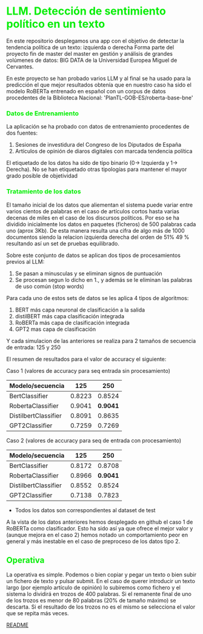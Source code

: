 # <font color=gree>LLM. Detección de sentimiento político en un texto</font>
En este repositorio desplegamos una app con el objetivo de detectar la tendencia política de un texto: izquierda o derecha
Forma parte del proyecto fin de master del master en gestión y análisis de grandes volúmenes de datos: BIG DATA de la Universidad
Europea Miguel de Cervantes.

En este  proyecto se han probado varios LLM y al final se  ha usado para la predicción el que mejor resultados obtenía que en nuestro
caso ha sido el modelo RoBERTa entrenado en español con un corpus de datos procedentes de la Biblioteca Nacional:
'PlanTL-GOB-ES/roberta-base-bne'

### <font color=gree>Datos de Entrenamiento</font>

La aplicación se ha probado con datos de entrenamiento procedentes de dos fuentes:
   1. Sesiones de investidura del Congreso de los Diputados de España
   2. Artículos de opinión de diaros digitales con marcada tendencia política   

El etiquetado de los datos ha sido de tipo binario (0-> Izquierda y 1-> Derecha). No se han etiquetado otras tipologías para mantener el mayor grado posible de objetividad

### <font color=gree>Tratamiento de los datos</font>

El tamaño inicial de los datos que aliementan el sistema puede variar entre varios cientos de palabras  en el caso de artículos cortos hasta varias decenas de miles en el caso de los discursos políticos. Por eso se ha dividido inicialmente los datos en paquetes (ficheros) de 500 palabras cada uno (aprox 3Kb). De esta manera resulta una cifra de algo más de 1000 documentos siendo la relacion izquierda derecha del orden  de 51% 49 % resultando así un set de pruebas equilibrado.

Sobre este conjunto de datos se aplican dos tipos de procesamientos previos al LLM:
1. Se pasan a minusculas y se eliminan signos de puntuación
2. Se procesan segun lo dicho en 1., y además se le eliminan las palabras de uso común (stop words)

Para cada uno de estos sets de datos se les  aplica 4 tipos de algoritmos:

1. BERT más capa neuronal de clasificación a la salida
2. distilBERT más capa clasificación integrada 
3. RoBERTa más capa de clasificación integrada
4. GPT2 mas capa de clasificación

Y cada simulacion de las anteriores se realiza para 2 tamaños de secuencia de entrada: 125 y 250

El resumen de resultados para el valor de accuracy el siguiente:

Caso 1 (valores de accuracy para seq entrada sin procesamiento)

|Modelo/secuencia|125|250|
|----------------|----|---|
|BertClassifier|0.8223|0.8524|
|RobertaClassifier|0.9041|**0.9041**|
|DistilbertClassifier|0.8091|0.8635|
|GPT2Classifier|0.7259|0.7269|

Caso 2 (valores de accuracy para seq de entrada con procesamiento)

|Modelo/secuencia|125|250|
|----------------|----|---|
|BertClassifier|0.8172|0.8708|
|RobertaClassifier|0.8966|**0.9041**|
|DistilbertClassifier|0.8552|0.8524|
|GPT2Classifier|0.7138|0.7823|


  * Todos los datos son correspondientes al dataset de test

A la vista de los datos anteriores hemos desplegado en github el caso 1 de RoBERTa como clasificador. Esto ha sido así ya que ofrece el mejor valor y (aunque mejora en el caso 2) hemos notado un comportamiento peor en general y más inestable en el caso de preproceso de los datos tipo 2.

## <font color=gree>Operativa </font>

La operativa es simple. Podemos o bien copiar y pegar un texto o bien subir un fichero de texto y pulsar submit. En el caso de querer introducir un texto largo (por ejemplo artículo de opinión) lo subiremos como fichero y el sistema lo dividirá en trozos de 400 palabras. Si el remanente final de uno de los trozos es menor de 80 palabras (20% de tamaño máximo) se descarta. Si el resultado de los trozos no es el mismo se selecciona el valor que se repita más veces.

[README](https://github.com/restallu/political_sentiment/blob/main/README.md)